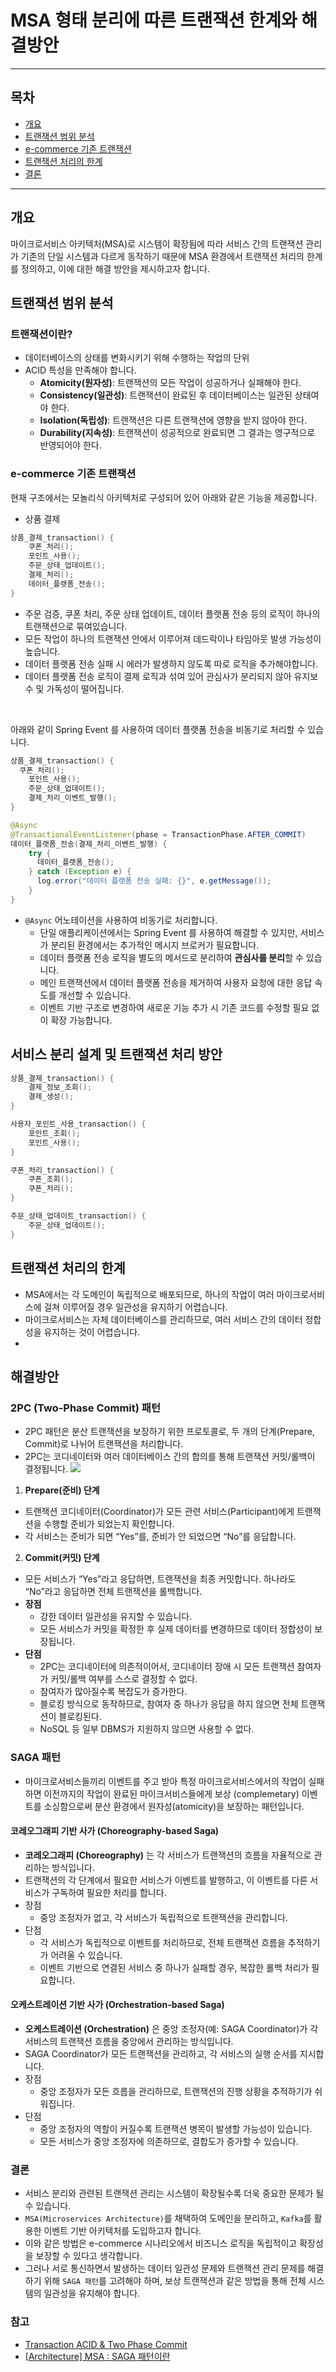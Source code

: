 # MSA 형태 분리에 따른 트랜잭션 한계와 해결방안 

---

## 목차 
* [개요](#개요)
* [트랜잭션 범위 분석](#트랜잭션-범위-분석)
* [e-commerce 기존 트랜잭션](#e-commerce-기존-트랜잭션)
* [트랜잭션 처리의 한계](#트랜잭션-처리의-한계)
* [결론](#결론)

---

## 개요
마이크로서비스 아키텍처(MSA)로 시스템이 확장됨에 따라 서비스 간의 트랜잭션 관리가 기존의 단일 시스템과 다르게 동작하기 때문에 
MSA 환경에서 트랜잭션 처리의 한계를 정의하고, 이에 대한 해결 방안을 제시하고자 합니다.

## 트랜잭션 범위 분석 
### 트랜잭션이란?
- 데이터베이스의 상태를 변화시키기 위해 수행하는 작업의 단위
- ACID 특성을 만족해야 합니다.
    - **Atomicity(원자성)**: 트랜잭션의 모든 작업이 성공하거나 실패해야 한다.
    - **Consistency(일관성)**: 트랜잭션이 완료된 후 데이터베이스는 일관된 상태여야 한다.
    - **Isolation(독립성)**: 트랜잭션은 다른 트랜잭션에 영향을 받지 않아야 한다.
    - **Durability(지속성)**: 트랜잭션이 성공적으로 완료되면 그 결과는 영구적으로 반영되어야 한다.

### e-commerce 기존 트랜잭션
현재 구조에서는 모놀리식 아키텍처로 구성되어 있어 아래와 같은 기능을 제공합니다.
- 상품 결제
```java
상품_결제_transaction() {
    쿠폰_처리();
    포인트_사용();
    주문_상태_업데이트();
    결제_처리();
    데이터_플랫폼_전송();
}
```
- 주문 검증, 쿠폰 처리, 주문 상태 업데이트, 데이터 플랫폼 전송 등의 로직이 하나의 트랜잭션으로 묶여있습니다. 
- 모든 작업이 하나의 트랜잭션 안에서 이루어져 데드락이나 타임아웃 발생 가능성이 높습니다.
- 데이터 플랫폼 전송 실패 시 에러가 발생하지 않도록 따로 로직을 추가해야합니다. 
- 데이터 플랫폼 전송 로직이 결제 로직과 섞여 있어 관심사가 분리되지 않아 유지보수 및 가독성이 떨어집니다.
<br>

아래와 같이 Spring Event 를 사용하여 데이터 플랫폼 전송을 비동기로 처리할 수 있습니다. 
```java 
상품_결제_transaction() {
  쿠폰_처리();
    포인트_사용();
    주문_상태_업데이트();
    결제_처리_이벤트_발행();
}

@Async
@TransactionalEventListener(phase = TransactionPhase.AFTER_COMMIT)
데이터_플랫폼_전송(결제_처리_이벤트_발행) {
    try {
      데이터_플랫폼_전송();
    } catch (Exception e) {
      log.error("데이터 플랫폼 전송 실패: {}", e.getMessage());
    }
}
```
- `@Async` 어노테이션을 사용하여 비동기로 처리합니다.
    - 단일 애플리케이션에서는 Spring Event 를 사용하여 해결할 수 있지만, 서비스가 분리된 환경에서는 추가적인 메시지 브로커가 필요합니다.
    - 데이터 플랫폼 전송 로직을 별도의 메서드로 분리하여 **관심사를 분리**할 수 있습니다.
    - 메인 트랜잭션에서 데이터 플랫폼 전송을 제거하여 사용자 요청에 대한 응답 속도를 개선할 수 있습니다.
    - 이벤트 기반 구조로 변경하여 새로운 기능 추가 시 기존 코드를 수정할 필요 없이 확장 가능합니다.

## 서비스 분리 설계 및 트랜잭션 처리 방안
```java
상품_결제_transaction() {
    결제_정보_조회();
    결제_생성();
}

사용자_포인트_사용_transaction() {
    포인트_조회();
    포인트_사용();
}

쿠폰_처리_transaction() {
    쿠폰_조회();
    쿠폰_처리();
}

주문_상태_업데이트_transaction() {
    주문_상태_업데이트();    
}
```

## 트랜잭션 처리의 한계
- MSA에서는 각 도메인이 독립적으로 배포되므로, 하나의 작업이 여러 마이크로서비스에 걸쳐 이루어질 경우 일관성을 유지하기 어렵습니다.
- 마이크로서비스는 자체 데이터베이스를 관리하므로, 여러 서비스 간의 데이터 정합성을 유지하는 것이 어렵습니다. 
- 

## 해결방안 
### **2PC (Two-Phase Commit) 패턴**
  - 2PC 패턴은 분산 트랜잭션을 보장하기 위한 프로토콜로, 두 개의 단계(Prepare, Commit)로 나뉘어 트랜잭션을 처리합니다.
  - 2PC는 코디네이터와 여러 데이터베이스 간의 합의를 통해 트랜잭션 커밋/롤백이 결정됩니다.
  ![](img1.png)
  1. **Prepare(준비) 단계**
  - 트랜잭션 코디네이터(Coordinator)가 모든 관련 서비스(Participant)에게 트랜잭션을 수행할 준비가 되었는지 확인합니다.
  - 각 서비스는 준비가 되면 “Yes”를, 준비가 안 되었으면 “No”를 응답합니다.
  2. **Commit(커밋) 단계**
  - 모든 서비스가 “Yes”라고 응답하면, 트랜잭션을 최종 커밋합니다.
    하나라도 “No”라고 응답하면 전체 트랜잭션을 롤백합니다.
  - **장점** 
    - 강한 데이터 일관성을 유지할 수 있습니다.
    - 모든 서비스가 커밋을 확정한 후 실제 데이터를 변경하므로 데이터 정합성이 보장됩니다.
  - **단점**
    - 2PC는 코디네이터에 의존적이어서, 코디네이터 장애 시 모든 트랜잭션 참여자가 커밋/롤백 여부를 스스로 결정할 수 없다.
    - 참여자가 많아질수록 복잡도가 증가한다.
    - 블로킹 방식으로 동작하므로, 참여자 중 하나가 응답을 하지 않으면 전체 트랜잭션이 블로킹된다.
    - NoSQL 등 일부 DBMS가 지원하지 않으면 사용할 수 없다.

### **SAGA 패턴**
- 마이크로서비스들끼리 이벤트를 주고 받아 특정 마이크로서비스에서의 작업이 실패하면 이전까지의 작업이 완료된 마이크서비스들에게 보상 (complemetary) 이벤트를 소싱함으로써 분산 환경에서 원자성(atomicity)을 보장하는 패턴입니다.

#### 코레오그래피 기반 사가 (Choreography-based Saga) 
- **코레오그래피 (Choreography)** 는 각 서비스가 트랜잭션의 흐름을 자율적으로 관리하는 방식입니다.
- 트랜잭션의 각 단계에서 필요한 서비스가 이벤트를 발행하고, 이 이벤트를 다른 서비스가 구독하여 필요한 처리를 합니다.
- 장점 
  - 중앙 조정자가 없고, 각 서비스가 독립적으로 트랜잭션을 관리합니다.
- 단점
  - 각 서비스가 독립적으로 이벤트를 처리하므로, 전체 트랜잭션 흐름을 추적하기가 어려울 수 있습니다.
  - 이벤트 기반으로 연결된 서비스 중 하나가 실패할 경우, 복잡한 롤백 처리가 필요합니다.

#### 오케스트레이션 기반 사가 (Orchestration-based Saga)
- **오케스트레이션 (Orchestration)** 은 중앙 조정자(예: SAGA Coordinator)가 각 서비스의 트랜잭션 흐름을 중앙에서 관리하는 방식입니다. 
- SAGA Coordinator가 모든 트랜잭션을 관리하고, 각 서비스의 실행 순서를 지시합니다.
- 장점
  - 중앙 조정자가 모든 흐름을 관리하므로, 트랜잭션의 진행 상황을 추적하기가 쉬워집니다.
- 단점
  - 중앙 조정자의 역할이 커질수록 트랜잭션 병목이 발생할 가능성이 있습니다.
  - 모든 서비스가 중앙 조정자에 의존하므로, 결합도가 증가할 수 있습니다.

### 결론 
- 서비스 분리와 관련된 트랜잭션 관리는 시스템이 확장될수록 더욱 중요한 문제가 될 수 있습니다.
- `MSA(Microservices Architecture)`를 채택하여 도메인을 분리하고, `Kafka`를 활용한 이벤트 기반 아키텍처를 도입하고자 합니다.
- 이와 같은 방법은 e-commerce 시나리오에서 비즈니스 로직을 독립적이고 확장성을 보장할 수 있다고 생각합니다.
- 그러나 서로 통신하면서 발생하는 데이터 일관성 문제와 트랜잭션 관리 문제를 해결하기 위해 `SAGA 패턴`를 고려해야 하며, 보상 트랜잭션과 같은 방법을 통해 전체 시스템의 일관성을 유지해야 합니다.

### 참고 
- [Transaction ACID & Two Phase Commit](#https://medium.com/@inhyuck/transaction-acid-two-phase-commit-815356da33be)
- [[Architecture] MSA : SAGA 패턴이란](#https://azderica.github.io/01-architecture-msa/)